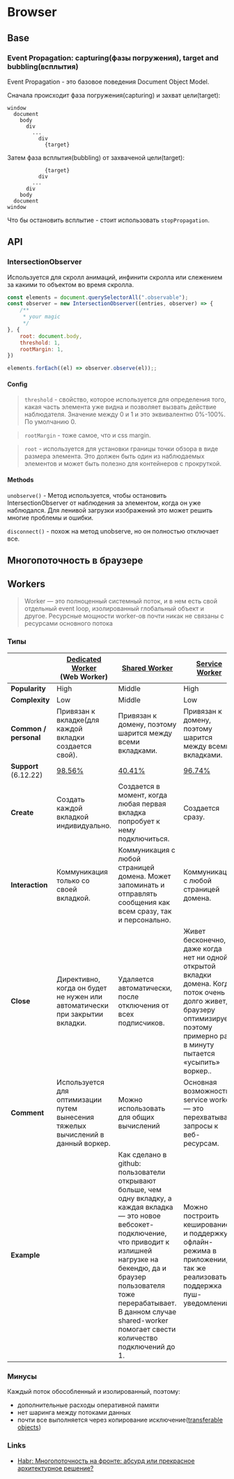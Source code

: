 # Browser

## Base

### Event Propagation: capturing(фазы погружения), target and bubbling(всплытия)
Event Propagation - это базовое поведения Document Object Model.

Сначала происходит фаза погружения(capturing) и захват цели(target):
```shell
window
  document
    body
      div
        ...
          div
            {target}
```

Затем фаза всплытия(bubbling) от захваченой цели(target):
```shell
            {target}
          div
        ...
      div
    body
  document
window
```
Что бы остановить всплытие - стоит использовать `stopPropagation`.


## API

### IntersectionObserver
Используется для скролл анимаций, инфинити скролла или слежением за какими то объектом во время скролла.

```js
const elements = document.querySelectorAll(".observable");
const observer = new IntersectionObserver((entries, observer) => {
    /**
     * your magic
     */
}, {
    root: document.body,
    threshold: 1,
    rootMargin: 1,
})

elements.forEach((el) => observer.observe(el));;
```

#### Config

> `threshold` - свойство, которое используется для определения того, какая часть элемента уже видна и позволяет вызвать действие наблюдателя.
> Значение между 0 и 1 и это эквивалентно 0%-100%. По умолчанию 0.

> `rootMargin` - тоже самое, что и css margin.

> `root` - используется для установки границы точки обзора в виде размера элемента. Это должен быть один из наблюдаемых элементов и может быть полезно для контейнеров с прокруткой.

#### Methods

`unobserve()` - Метод  используется, чтобы остановить IntersectionObserver от наблюдения за элементом, когда он уже наблюдался. Для ленивой загрузки изображений это может решить многие проблемы и ошибки.

`disconnect()` - похож на метод unobserve, но он полностью отключает все.

## Многопоточность в браузере

## Workers

> Worker — это полноценный системный поток, и в нем есть свой отдельный event loop, изолированный глобальный объект и другое.
> Ресурсные мощности worker-ов почти никак не связаны с ресурсами основного потока

### Типы

|                       | [Dedicated Worker](https://developer.mozilla.org/en-US/docs/Web/API/Worker) <br/> (Web Worker) | [Shared Worker](https://developer.mozilla.org/en-US/docs/Web/API/SharedWorker)                                                                                                                                                                                                                   | [Service Worker](https://developer.mozilla.org/en-US/docs/Web/API/ServiceWorker)                                                                                                   |
|-----------------------|------------------------------------------------------------------------------------------------|--------------------------------------------------------------------------------------------------------------------------------------------------------------------------------------------------------------------------------------------------------------------------------------------------|------------------------------------------------------------------------------------------------------------------------------------------------------------------------------------|
| **Popularity**        | High                                                                                           | Middle                                                                                                                                                                                                                                                                                           | High                                                                                                                                                                               |
| **Complexity**        | Low                                                                                            | Middle                                                                                                                                                                                                                                                                                           | Low                                                                                                                                                                                |
| **Common / personal** | Привязан к вкладке(для каждой вкладки создается свой).                                         | Привязан к домену, поэтому шарится между всеми вкладками.                                                                                                                                                                                                                                        | Привязан к домену, поэтому шарится между всеми вкладками.                                                                                                                          |
| **Support** (6.12.22) | [98.56%](https://caniuse.com/?search=web%20workers)                                            | [40.41%](https://caniuse.com/?search=Shared%20worker)                                                                                                                                                                                                                                            | [96.74%](https://caniuse.com/?search=service%20workers)                                                                                                                            |
| **Create**            | Создать каждой вкладкой индивидуально.                                                         | Создается в момент, когда любая первая вкладка попробует к нему подключиться.                                                                                                                                                                                                                    | Создается сразу.                                                                                                                                                                   |
| **Interaction**       | Коммуникация только со своей вкладкой.                                                         | Коммуникация с любой страницей домена. Может запоминать и отправлять сообщения как всем сразу, так и персонально.                                                                                                                                                                                | Коммуникация с любой страницей домена.                                                                                                                                             |
| **Close**             | Директивно, когда он будет не нужен или автоматически при закрытии вкладки.                    | Удаляется автоматически, после отключения от всех подписчиков.                                                                                                                                                                                                                                   | Живет бесконечно, даже когда нет ни одной открытой вкладки домена. Когда поток очень долго живет, браузеру оптимизирует, поэтому примерно раз в минуту пытается «усыпить» воркер.. |
| **Comment**           | Используется для оптимизации путем вынесения тяжелых вычислений в данный воркер.               | Можно использовать для общих вычислений                                                                                                                                                                                                                                                          | Основная возможность service worker — это перехватывать запросы к веб-ресурсам.                                                                                                    |
| **Example**           |                                                                                                | Как сделано в github: пользователи открывают больше, чем одну вкладку, а каждая вкладка — это новое вебсокет-подключение, что приводит к излишней нагрузке на бекендю, да и браузер пользователя тоже перерабатывает. В данном случае shared-worker помогает свести количество подключений до 1. | Можно построить кеширование и поддержку офлайн-режима в приложении, а так же реализовать поддержка пуш-уведомлений                                                                 |

### Минусы

Каждый поток обособленный и изолированный, поэтому:
- дополнительные расходы оперативной памяти
- нет шаринга между потоками данных
- почти все выполняется через копирование исключение([transferable objects](https://developer.mozilla.org/en-US/docs/Glossary/Transferable_objects))

### Links

- [Habr: Многопоточность на фронте: абсурд или прекрасное архитектурное решение?](https://habr.com/ru/post/701914/)
